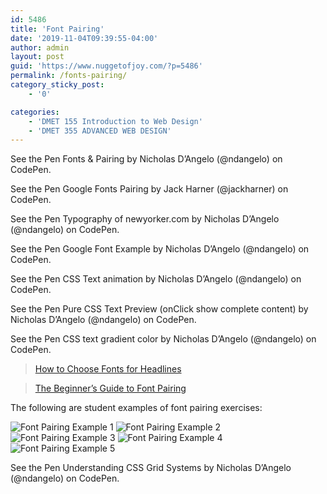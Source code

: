```yaml
---
id: 5486
title: 'Font Pairing'
date: '2019-11-04T09:39:55-04:00'
author: admin
layout: post
guid: 'https://www.nuggetofjoy.com/?p=5486'
permalink: /fonts-pairing/
category_sticky_post:
    - '0'

categories:
    - 'DMET 155 Introduction to Web Design'
    - 'DMET 355 ADVANCED WEB DESIGN'
---
```

See the Pen Fonts & Pairing by Nicholas D’Angelo (@ndangelo) on CodePen.

See the Pen Google Fonts Pairing by Jack Harner (@jackharner) on CodePen.

See the Pen Typography of newyorker.com by Nicholas D’Angelo (@ndangelo) on CodePen.

See the Pen Google Font Example by Nicholas D’Angelo (@ndangelo) on CodePen.

See the Pen CSS Text animation by Nicholas D’Angelo (@ndangelo) on CodePen.

See the Pen Pure CSS Text Preview (onClick show complete content) by Nicholas D’Angelo (@ndangelo) on CodePen.

See the Pen CSS text gradient color by Nicholas D’Angelo (@ndangelo) on CodePen.

> [How to Choose Fonts for Headlines](https://www.nuggetofjoy.com/how-to-choose-fonts-for-headlines/)

> [The Beginner’s Guide to Font Pairing](https://www.nuggetofjoy.com/the-beginners-guide-to-font-pairing/)

The following are student examples of font pairing exercises:

![Font Pairing Example 1](https://image-control-storage.s3.amazonaws.com/blog-images/2018/10/17112254/font_pairing_2_Page_21-1024x663.jpg)
![Font Pairing Example 2](https://image-control-storage.s3.amazonaws.com/blog-images/2018/10/17112318/font_pairing_2_Page_11-1024x663.jpg)
![Font Pairing Example 3](https://image-control-storage.s3.amazonaws.com/blog-images/2018/10/17112338/font_pairing_2_Page_2-1024x663.jpg)
![Font Pairing Example 4](https://image-control-storage.s3.amazonaws.com/blog-images/2018/10/17112451/Font-Pairing_Page_2-1024x668.jpg)
![Font Pairing Example 5](https://image-control-storage.s3.amazonaws.com/blog-images/2018/10/17112511/Font-Pairing_Page_1-1024x668.jpg)

See the Pen Understanding CSS Grid Systems by Nicholas D’Angelo (@ndangelo) on CodePen.
